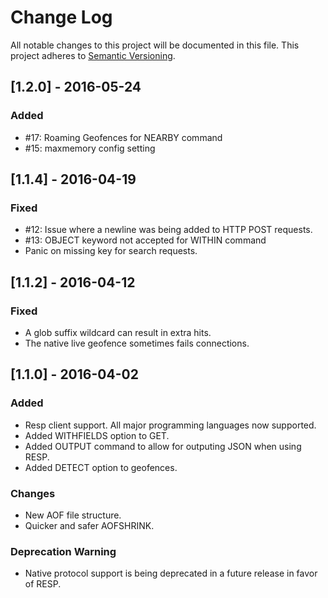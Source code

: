# Change Log
All notable changes to this project will be documented in this file.
This project adheres to [Semantic Versioning](http://semver.org/).

## [1.2.0] - 2016-05-24
### Added
- #17: Roaming Geofences for NEARBY command
- #15: maxmemory config setting

## [1.1.4] - 2016-04-19
### Fixed
- #12: Issue where a newline was being added to HTTP POST requests.
- #13: OBJECT keyword not accepted for WITHIN command
- Panic on missing key for search requests.

## [1.1.2] - 2016-04-12
### Fixed
- A glob suffix wildcard can result in extra hits.
- The native live geofence sometimes fails connections.

## [1.1.0] - 2016-04-02
### Added
- Resp client support. All major programming languages now supported.
- Added WITHFIELDS option to GET.
- Added OUTPUT command to allow for outputing JSON when using RESP.
- Added DETECT option to geofences.

### Changes
- New AOF file structure.
- Quicker and safer AOFSHRINK.

### Deprecation Warning
- Native protocol support is being deprecated in a future release in favor of RESP.
